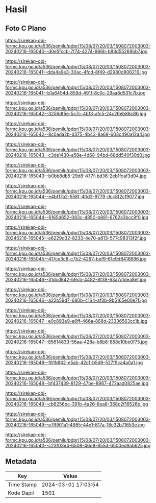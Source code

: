 # Hasil

## Foto C Plano

https://sirekap-obj-formc.kpu.go.id/a536/pemilu/pdpr/15/08/07/20/03/1508072003003-20240216-165040--d0e5fccb-7f74-4274-966b-b83d55268bb7.jpg

https://sirekap-obj-formc.kpu.go.id/a536/pemilu/pdpr/15/08/07/20/03/1508072003003-20240216-165041--dda4a9e3-30ac-4fcd-8f49-d2980d806216.jpg

https://sirekap-obj-formc.kpu.go.id/a536/pemilu/pdpr/15/08/07/20/03/1508072003003-20240216-165041--b1a6454d-859d-491f-8c0c-29aa8d531c7b.jpg

https://sirekap-obj-formc.kpu.go.id/a536/pemilu/pdpr/15/08/07/20/03/1508072003003-20240216-165042--3256df5e-5c7c-4bf3-afc5-24c26eb86c86.jpg

https://sirekap-obj-formc.kpu.go.id/a536/pemilu/pdpr/15/08/07/20/03/1508072003003-20240216-165042--8c0ada2b-d375-4b43-8a69-603c490a12a4.jpg

https://sirekap-obj-formc.kpu.go.id/a536/pemilu/pdpr/15/08/07/20/03/1508072003003-20240216-165043--c3de1430-a58e-4d68-94bd-68dd540f30d0.jpg

https://sirekap-obj-formc.kpu.go.id/a536/pemilu/pdpr/15/08/07/20/03/1508072003003-20240216-165043--b0bb8db5-29d8-477f-bd36-2eb1fcaf3d04.jpg

https://sirekap-obj-formc.kpu.go.id/a536/pemilu/pdpr/15/08/07/20/03/1508072003003-20240216-165044--e4bf17a2-558f-40d3-9779-dcc8f2cf9077.jpg

https://sirekap-obj-formc.kpu.go.id/a536/pemilu/pdpr/15/08/07/20/03/1508072003003-20240216-165044--6165d652-083c-4850-b881-6762a3bcc9f0.jpg

https://sirekap-obj-formc.kpu.go.id/a536/pemilu/pdpr/15/08/07/20/03/1508072003003-20240216-165045--e6229d32-8233-4e70-a613-577c98313f2f.jpg

https://sirekap-obj-formc.kpu.go.id/a536/pemilu/pdpr/15/08/07/20/03/1508072003003-20240216-165045--417ce3c8-c7b2-4267-bef9-61e9d6416696.jpg

https://sirekap-obj-formc.kpu.go.id/a536/pemilu/pdpr/15/08/07/20/03/1508072003003-20240216-165046--31dcd842-b9cb-4482-8f39-63a7c1dea8ef.jpg

https://sirekap-obj-formc.kpu.go.id/a536/pemilu/pdpr/15/08/07/20/03/1508072003003-20240216-165046--a22b59d7-680b-4164-af3b-9b5165e00e7f.jpg

https://sirekap-obj-formc.kpu.go.id/a536/pemilu/pdpr/15/08/07/20/03/1508072003003-20240216-165047--e0c893e9-e6ff-466a-868d-23336563cc1b.jpg

https://sirekap-obj-formc.kpu.go.id/a536/pemilu/pdpr/15/08/07/20/03/1508072003003-20240216-165047--85614833-56aa-428a-b8b8-858c10be0f75.jpg

https://sirekap-obj-formc.kpu.go.id/a536/pemilu/pdpr/15/08/07/20/03/1508072003003-20240216-165048--f61fdf42-e5ab-42c1-b5d9-527f9ca4a0a1.jpg

https://sirekap-obj-formc.kpu.go.id/a536/pemilu/pdpr/15/08/07/20/03/1508072003003-20240216-165048--bf437439-8129-47be-8867-472aad0825ae.jpg

https://sirekap-obj-formc.kpu.go.id/a536/pemilu/pdpr/15/08/07/20/03/1508072003003-20240216-165049--cb6256bc-391b-4a26-8ea8-368c2f16526b.jpg

https://sirekap-obj-formc.kpu.go.id/a536/pemilu/pdpr/15/08/07/20/03/1508072003003-20240216-165049--e79901a1-4985-44e1-817a-18c32b71653e.jpg

https://sirekap-obj-formc.kpu.go.id/a536/pemilu/pdpr/15/08/07/20/03/1508072003003-20240216-165040--c23f03e4-6508-46d8-855d-6500ed9ab625.jpg


## Metadata

| Key        | Value               |
| ---------- | ------------------- |
| Time Stamp | 2024-03-01 17:03:54 |
| Kode Dapil | 1501                |



